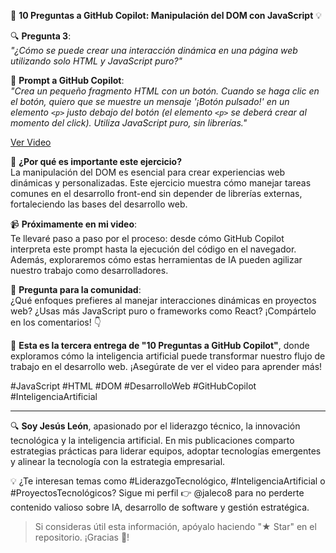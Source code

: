 🚀 **10 Preguntas a GitHub Copilot: Manipulación del DOM con JavaScript** 💡

🔍 **Pregunta 3**:  
*"¿Cómo se puede crear una interacción dinámica en una página web utilizando solo HTML y JavaScript puro?"*

🧠 **Prompt a GitHub Copilot**:  
*"Crea un pequeño fragmento HTML con un botón. Cuando se haga clic en el botón, quiero que se muestre un mensaje '¡Botón pulsado!' en un elemento `<p>` justo debajo del botón (el elemento `<p>` se deberá crear al momento del click). Utiliza JavaScript puro, sin librerías."*

[Ver Video](https://youtu.be/NRG_c7DJTAY)

🎯 **¿Por qué es importante este ejercicio?**  
La manipulación del DOM es esencial para crear experiencias web dinámicas y personalizadas. Este ejercicio muestra cómo manejar tareas comunes en el desarrollo front-end sin depender de librerías externas, fortaleciendo las bases del desarrollo web.

📹 **Próximamente en mi video**:  
Te llevaré paso a paso por el proceso: desde cómo GitHub Copilot interpreta este prompt hasta la ejecución del código en el navegador. Además, exploraremos cómo estas herramientas de IA pueden agilizar nuestro trabajo como desarrolladores.

💬 **Pregunta para la comunidad**:  
¿Qué enfoques prefieres al manejar interacciones dinámicas en proyectos web? ¿Usas más JavaScript puro o frameworks como React? ¡Compártelo en los comentarios! 👇

📌 **Esta es la tercera entrega de "10 Preguntas a GitHub Copilot"**, donde exploramos cómo la inteligencia artificial puede transformar nuestro flujo de trabajo en el desarrollo web. ¡Asegúrate de ver el video para aprender más!

#JavaScript #HTML #DOM #DesarrolloWeb #GitHubCopilot #InteligenciaArtificial

---

🔍 **Soy Jesús León**, apasionado por el liderazgo técnico, la innovación tecnológica y la inteligencia artificial. En mis publicaciones comparto estrategias prácticas para liderar equipos, adoptar tecnologías emergentes y alinear la tecnología con la estrategia empresarial.  

💡 ¿Te interesan temas como #LiderazgoTecnológico, #InteligenciaArtificial o #ProyectosTecnológicos? Sigue mi perfil 👉 @jaleco8 para no perderte contenido valioso sobre IA, desarrollo de software y gestión estratégica.

> Si consideras útil esta información, apóyalo haciendo "★ Star" en el repositorio. ¡Gracias 🙌!
